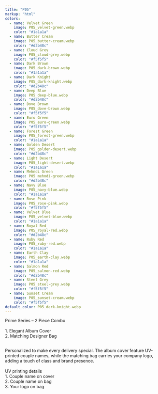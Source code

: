 ```yaml
---
title: "P05"
markup: "html"
colors:
  - name: Velvet Green
    image: P05_velvet-green.webp
    color: "#1a1a1a"
  - name: Butter Cream
    image: P05_butter-cream.webp
    color: "#d2b48c"
  - name: Cloud Grey
    image: P05_cloud-grey.webp
    color: "#f5f5f5"
  - name: Dark Brown
    image: P05_dark-brown.webp
    color: "#1a1a1a"
  - name: Dark Knight
    image: P05_dark-knight.webp
    color: "#d2b48c"
  - name: Deep Blue
    image: P05_deep-blue.webp
    color: "#d2b48c"
  - name: Dove Brown
    image: P05_dove-brown.webp
    color: "#f5f5f5"
  - name: Euro Green
    image: P05_euro-green.webp
    color: "#f5f5f5"
  - name: Forest Green
    image: P05_forest-green.webp
    color: "#1a1a1a"
  - name: Golden Desert
    image: P05_golden-desert.webp
    color: "#d2b48c"
  - name: Light Desert
    image: P05_light-desert.webp
    color: "#1a1a1a"
  - name: Mehndi Green
    image: P05_mehndi-green.webp
    color: "#d2b48c"
  - name: Navy Blue
    image: P05_navy-blue.webp
    color: "#1a1a1a"
  - name: Rose Pink
    image: P05_rose-pink.webp
    color: "#f5f5f5"
  - name: Velvet Blue
    image: P05_velvet-blue.webp
    color: "#1a1a1a"
  - name: Royal Red
    image: P05_royal-red.webp
    color: "#d2b48c"
  - name: Ruby Red
    image: P05_ruby-red.webp
    color: "#1a1a1a"
  - name: Earth Clay
    image: P05_earth-clay.webp
    color: "#1a1a1a"
  - name: Salmon Red
    image: P05_salmon-red.webp
    color: "#d2b48c"
  - name: Steel Grey
    image: P05_steel-grey.webp
    color: "#f5f5f5"
  - name: Sunset Cream
    image: P05_sunset-cream.webp
    color: "#f5f5f5"
default_color: P05_dark-knight.webp
---
```


Prime Series – 2 Piece Combo<br><br> <span class='text-b font-medium text-lime-300 mb-1'> 1. Elegant Album Cover<br> 2. Matching Designer Bag<br><br> </span> <div class='max-w-xl mx-auto'> Personalized to make every delivery special. The album cover feature UV-printed couple names, while the matching bag carries your company logo, adding a touch of class and brand presence. </div> <div class='max-w-xl mx-auto text-b font-medium text-lime-300 mb-1'> <br>UV printing details<br> </div> <span class='text-r mb-1'> 1. Couple name on cover<br> 2. Couple name on bag<br> 3. Your logo on bag<br> </span>
